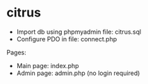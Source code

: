 # citrus

- Import db using phpmyadmin file: citrus.sql
- Configure PDO in file: connect.php 

Pages:
- Main page: index.php 
- Admin page: admin.php (no login required)
